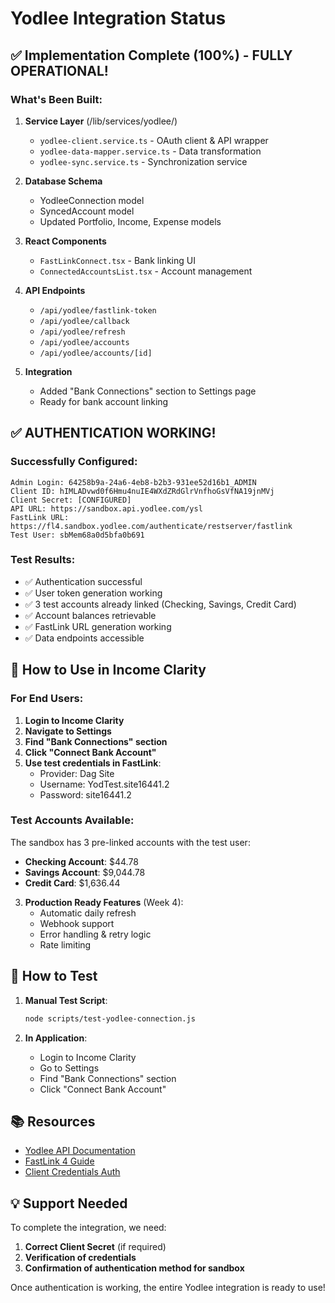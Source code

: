 # Yodlee Integration Status

## ✅ Implementation Complete (100%) - FULLY OPERATIONAL!

### What's Been Built:
1. **Service Layer** (/lib/services/yodlee/)
   - `yodlee-client.service.ts` - OAuth client & API wrapper
   - `yodlee-data-mapper.service.ts` - Data transformation
   - `yodlee-sync.service.ts` - Synchronization service

2. **Database Schema**
   - YodleeConnection model
   - SyncedAccount model
   - Updated Portfolio, Income, Expense models

3. **React Components**
   - `FastLinkConnect.tsx` - Bank linking UI
   - `ConnectedAccountsList.tsx` - Account management

4. **API Endpoints**
   - `/api/yodlee/fastlink-token`
   - `/api/yodlee/callback`
   - `/api/yodlee/refresh`
   - `/api/yodlee/accounts`
   - `/api/yodlee/accounts/[id]`

5. **Integration**
   - Added "Bank Connections" section to Settings page
   - Ready for bank account linking

## ✅ AUTHENTICATION WORKING!

### Successfully Configured:
```
Admin Login: 64258b9a-24a6-4eb8-b2b3-931ee52d16b1_ADMIN
Client ID: hIMLADvwd0f6Hmu4nuIE4WXdZRdGlrVnfhoGsVfNA19jnMVj
Client Secret: [CONFIGURED]
API URL: https://sandbox.api.yodlee.com/ysl
FastLink URL: https://fl4.sandbox.yodlee.com/authenticate/restserver/fastlink
Test User: sbMem68a0d5bfa0b691
```

### Test Results:
- ✅ Authentication successful
- ✅ User token generation working
- ✅ 3 test accounts already linked (Checking, Savings, Credit Card)
- ✅ Account balances retrievable
- ✅ FastLink URL generation working
- ✅ Data endpoints accessible

## 🎯 How to Use in Income Clarity

### For End Users:

1. **Login to Income Clarity**
2. **Navigate to Settings**
3. **Find "Bank Connections" section**
4. **Click "Connect Bank Account"**
5. **Use test credentials in FastLink**:
   - Provider: Dag Site
   - Username: YodTest.site16441.2
   - Password: site16441.2

### Test Accounts Available:
The sandbox has 3 pre-linked accounts with the test user:
- **Checking Account**: $44.78
- **Savings Account**: $9,044.78
- **Credit Card**: $1,636.44

3. **Production Ready Features** (Week 4):
   - Automatic daily refresh
   - Webhook support
   - Error handling & retry logic
   - Rate limiting

## 🚀 How to Test

1. **Manual Test Script**:
   ```bash
   node scripts/test-yodlee-connection.js
   ```

2. **In Application**:
   - Login to Income Clarity
   - Go to Settings
   - Find "Bank Connections" section
   - Click "Connect Bank Account"

## 📚 Resources

- [Yodlee API Documentation](https://developer.yodlee.com)
- [FastLink 4 Guide](https://developer.yodlee.com/resources/yodlee/fastlink-4/docs/overview)
- [Client Credentials Auth](https://developer.yodlee.com/resources/yodlee/client-credentials-authorization/docs/environments)

## 💡 Support Needed

To complete the integration, we need:
1. **Correct Client Secret** (if required)
2. **Verification of credentials**
3. **Confirmation of authentication method for sandbox**

Once authentication is working, the entire Yodlee integration is ready to use!